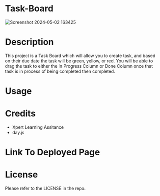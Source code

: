# Task-Board
![Screenshot 2024-05-02 163425](https://github.com/slym187/Task-Board/assets/163611320/5729523c-44d5-4831-be7c-cd79cdcb1d7f)

# Description

This project is a Task Board which will allow you to create task, and based on their due date the task will be green, yellow, or red. You will be able to drag the task to either the In Progress Column or Done Column once that task is in process of being completed then completed.

# Usage

# Credits
- Xpert Learning Assitance
- day.js
  
  
# Link To Deployed Page


# License
Please refer to the LICENSE in the repo.
